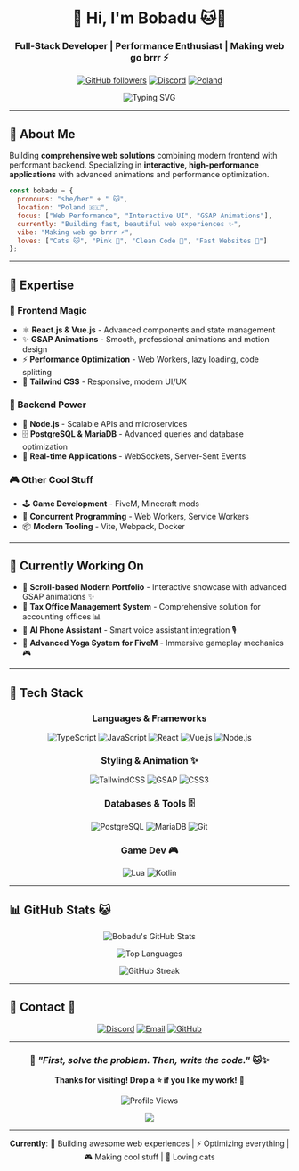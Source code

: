 <div align="center">

# 👋 Hi, I'm Bobadu 🐱💖

### Full-Stack Developer | Performance Enthusiast | Making web go brrr ⚡

[![GitHub followers](https://img.shields.io/github/followers/Bobadu?style=for-the-badge&logo=github&color=FF69B4)](https://github.com/Bobadu)
[![Discord](https://img.shields.io/badge/Discord-bobadu-FF69B4?style=for-the-badge&logo=discord&logoColor=white)](https://discord.com)
[![Poland](https://img.shields.io/badge/🇵🇱_Poland-Based-FF1493?style=for-the-badge)](https://github.com/Bobadu)

<img src="https://readme-typing-svg.demolab.com?font=Fira+Code&weight=600&size=28&duration=3000&pause=1000&color=FF69B4&center=true&vCenter=true&repeat=true&width=600&lines=Building+beautiful+web+experiences+%F0%9F%8C%B8;GSAP+Animation+Expert+%E2%9C%A8;Web+Performance+Nerd+%F0%9F%9A%80;Cat+Person+%F0%9F%90%B1%F0%9F%92%96" alt="Typing SVG" />

</div>

---

## 🚀 About Me

Building **comprehensive web solutions** combining modern frontend with performant backend. Specializing in **interactive, high-performance applications** with advanced animations and performance optimization.

```javascript
const bobadu = {
  pronouns: "she/her" + " 🐱",
  location: "Poland 🇵🇱",
  focus: ["Web Performance", "Interactive UI", "GSAP Animations"],
  currently: "Building fast, beautiful web experiences ✨",
  vibe: "Making web go brrr ⚡",
  loves: ["Cats 🐱", "Pink 💖", "Clean Code 🌸", "Fast Websites 🚀"]
};
```

---

## 💖 Expertise

### 🌸 Frontend Magic
- ⚛️ **React.js & Vue.js** - Advanced components and state management
- ✨ **GSAP Animations** - Smooth, professional animations and motion design
- ⚡ **Performance Optimization** - Web Workers, lazy loading, code splitting
- 💅 **Tailwind CSS** - Responsive, modern UI/UX

### 🚀 Backend Power  
- 🔧 **Node.js** - Scalable APIs and microservices
- 🗄️ **PostgreSQL & MariaDB** - Advanced queries and database optimization
- 🔄 **Real-time Applications** - WebSockets, Server-Sent Events

### 🎮 Other Cool Stuff
- 🕹️ **Game Development** - FiveM, Minecraft mods
- 🧵 **Concurrent Programming** - Web Workers, Service Workers
- 📦 **Modern Tooling** - Vite, Webpack, Docker

---

## 🌸 Currently Working On

- 📜 **Scroll-based Modern Portfolio** - Interactive showcase with advanced GSAP animations ✨
- 💼 **Tax Office Management System** - Comprehensive solution for accounting offices 📊
- 🤖 **AI Phone Assistant** - Smart voice assistant integration 🎙️
- 🧘 **Advanced Yoga System for FiveM** - Immersive gameplay mechanics 🎮

---

## 💅 Tech Stack

<div align="center">

### Languages & Frameworks
![TypeScript](https://img.shields.io/badge/TypeScript-FF1493?style=for-the-badge&logo=typescript&logoColor=white)
![JavaScript](https://img.shields.io/badge/JavaScript-FF69B4?style=for-the-badge&logo=javascript&logoColor=white)
![React](https://img.shields.io/badge/React-FF1493?style=for-the-badge&logo=react&logoColor=white)
![Vue.js](https://img.shields.io/badge/Vue.js-FF69B4?style=for-the-badge&logo=vue.js&logoColor=white)
![Node.js](https://img.shields.io/badge/Node.js-FF1493?style=for-the-badge&logo=node.js&logoColor=white)

### Styling & Animation ✨
![TailwindCSS](https://img.shields.io/badge/Tailwind-FF69B4?style=for-the-badge&logo=tailwindcss&logoColor=white)
![GSAP](https://img.shields.io/badge/GSAP-FF1493?style=for-the-badge&logo=greensock&logoColor=white)
![CSS3](https://img.shields.io/badge/CSS3-FF69B4?style=for-the-badge&logo=css3&logoColor=white)

### Databases & Tools 🗄️
![PostgreSQL](https://img.shields.io/badge/PostgreSQL-FF1493?style=for-the-badge&logo=postgresql&logoColor=white)
![MariaDB](https://img.shields.io/badge/MariaDB-FF69B4?style=for-the-badge&logo=mariadb&logoColor=white)
![Git](https://img.shields.io/badge/Git-FF1493?style=for-the-badge&logo=git&logoColor=white)

### Game Dev 🎮
![Lua](https://img.shields.io/badge/Lua-FF69B4?style=for-the-badge&logo=lua&logoColor=white)
![Kotlin](https://img.shields.io/badge/Kotlin-FF1493?style=for-the-badge&logo=kotlin&logoColor=white)

</div>

---

## 📊 GitHub Stats 🐱

<div align="center">

![Bobadu's GitHub Stats](https://github-readme-stats.vercel.app/api?username=Bobadu&show_icons=true&theme=buefy&hide_border=true&bg_color=0D1117&title_color=FF69B4&icon_color=FF1493&text_color=FFB6C1)

![Top Languages](https://github-readme-stats.vercel.app/api/top-langs/?username=Bobadu&layout=compact&theme=buefy&hide_border=true&bg_color=0D1117&title_color=FF69B4&text_color=FFB6C1)

<img src="https://github-readme-streak-stats.herokuapp.com?user=Bobadu&theme=buefy&hide_border=true&background=0D1117&ring=FF69B4&fire=FF1493&currStreakLabel=FFB6C1" alt="GitHub Streak" />

</div>

---

## 💬 Contact 🌸

<div align="center">

[![Discord](https://img.shields.io/badge/Discord-bobadu-FF69B4?style=for-the-badge&logo=discord&logoColor=white)](https://discord.com)
[![Email](https://img.shields.io/badge/Email-Contact-FF1493?style=for-the-badge&logo=gmail&logoColor=white)](mailto:dziewczynafoxi@gmail.com)
[![GitHub](https://img.shields.io/badge/GitHub-Bobadu-FF69B4?style=for-the-badge&logo=github&logoColor=white)](https://github.com/Bobadu)

</div>

---

<div align="center">

### 💭 *"First, solve the problem. Then, write the code."* 🐱✨

**Thanks for visiting! Drop a ⭐ if you like my work!** 💖

![Profile Views](https://komarev.com/ghpvc/?username=Bobadu&color=FF69B4&style=for-the-badge)

<img src="https://capsule-render.vercel.app/api?type=waving&color=gradient&customColorList=12&height=100&section=footer&text=See%20you%20later!%20🐱💖&fontSize=30&fontColor=FF69B4&animation=twinkling" />

</div>

---

<div align="center">
  
**Currently**: 🔨 Building awesome web experiences | ⚡ Optimizing everything | 🎮 Making cool stuff | 💖 Loving cats

</div>

